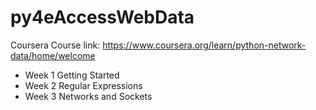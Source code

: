# py4eAccessWebData
Coursera Course link: https://www.coursera.org/learn/python-network-data/home/welcome

* Week 1 Getting Started
* Week 2 Regular Expressions
* Week 3 Networks and Sockets
